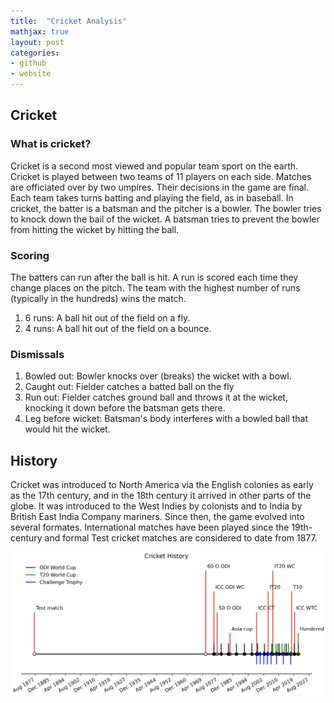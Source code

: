 ```yaml
---
title:  "Cricket Analysis"
mathjax: true
layout: post
categories:
- github
- website
---
```


## Cricket

### What is cricket?
Cricket is a second most viewed and popular team sport on the earth. Cricket is played between two teams of 11 players on each side. Matches are officiated over by two umpires. Their decisions in the game are final. Each team takes turns batting and playing the field, as in baseball. In cricket, the batter is a batsman and the pitcher is a bowler. The bowler tries to knock down the bail of the wicket. A batsman tries to prevent the bowler from hitting the wicket by hitting the ball.

### Scoring
The batters can run after the ball is hit. A run is scored each time they change places on the pitch. The team with the highest number of runs (typically in the hundreds) wins the match.
1. 6 runs: A ball hit out of the field on a fly.
2. 4 runs: A ball hit out of the field on a bounce.

### Dismissals
1. Bowled out: Bowler knocks over (breaks) the wicket with a bowl.
2. Caught out: Fielder catches a batted ball on the fly
3. Run out: Fielder catches ground ball and throws it at the wicket, knocking it down before the batsman gets there.
4. Leg before wicket: Batsman's body interferes with a bowled ball that would hit the wicket.

## History
Cricket was introduced to North America via the English colonies as early as the 17th century, and in the 18th century it arrived in other parts of the globe. It was introduced to the West Indies by colonists and to India by British East India Company mariners. Since then, the game evolved into several formates. International matches have been played since the 19th-century and formal Test cricket matches are considered to date from 1877.

![Cricket_History](./assets/Image/History.png)

